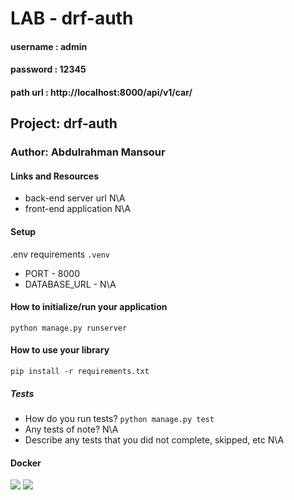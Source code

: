 # LAB - drf-auth
#### username : admin
#### password : 12345

#### path url : http://localhost:8000/api/v1/car/
## Project: drf-auth
### Author: Abdulrahman Mansour
#### Links and Resources
- back-end server url N\A
- front-end application N\A
#### Setup
.env requirements ```.venv```
- PORT - 8000
- DATABASE_URL - N\A
#### How to initialize/run your application
```python manage.py runserver```
#### How to use your library 
```pip install -r requirements.txt```
##### Tests
- How do you run tests? ```python manage.py test```
- Any tests of note? N\A
- Describe any tests that you did not complete, skipped, etc N\A
#### Docker
![](s.png)
![](scnsht.png)
